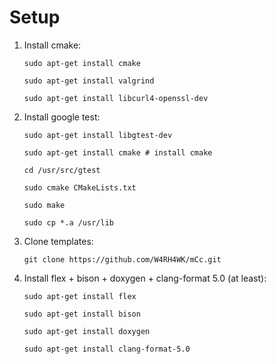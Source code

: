 # Setup

1. Install cmake:

   `sudo apt-get install cmake`

   `sudo apt-get install valgrind`

   `sudo apt-get install libcurl4-openssl-dev`
   
2. Install google test:

   `sudo apt-get install libgtest-dev`
   
   `sudo apt-get install cmake # install cmake`
   
   `cd /usr/src/gtest`
   
   `sudo cmake CMakeLists.txt`
   
   `sudo make`
   
   `sudo cp *.a /usr/lib`

3. Clone templates:

   `git clone https://github.com/W4RH4WK/mCc.git`

4. Install flex + bison + doxygen + clang-format 5.0 (at least):

   `sudo apt-get install flex`
   
   `sudo apt-get install bison`
   
   `sudo apt-get install doxygen`

   `sudo apt-get install clang-format-5.0`

